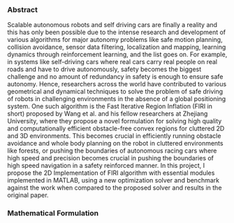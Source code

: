 ### Abstract 

Scalable autonomous robots and self driving cars are finally a reality and this has only been possible due to the intense research and development of various algorithms for major autonomy problems like safe motion planning, collision avoidance, sensor data filtering, localization and mapping, learning dynamics through reinforcement learning, and the list goes on. For example, in systems like self-driving cars where real cars carry real people on real roads and have to drive autonomously, safety becomes the biggest challenge and no amount of redundancy in safety is enough to ensure safe autonomy. Hence, researchers across the world have contributed to various geometrical and dynamical techniques to solve the problem of safe driving of robots in challenging environments in the absence of a global positioning system. One such algorithm is the Fast Iterative Region Inflation (FIRI in short) proposed by Wang et al. and his fellow researchers at Zhejiang University, where they propose a novel formulation for solving high quality and computationally efficient obstacle-free convex regions for cluttered 2D and 3D environments. This becomes crucial in efficiently running obstacle avoidance and whole body planning on the robot in cluttered environments like forests, or pushing the boundaries of autonomous racing cars where high speed and precision becomes crucial in pushing the boundaries of high speed navigation in a safety reinforced manner. In this project, I propose the 2D Implementation of FIRI algorithm with essential modules implemented in MATLAB, using a new optimization solver and benchmark against the work when compared to the proposed solver and results in the original paper.

### Mathematical Formulation 


